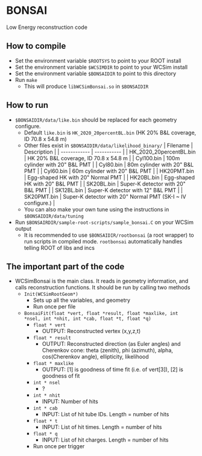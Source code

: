 # BONSAI
Low Energy reconstruction code

## How to compile
* Set the environment variable `$ROOTSYS` to point to your ROOT install
* Set the environment variable `$WCSIMDIR` to point to your WCSim install
* Set the environment variable `$BONSAIDIR` to point to this directory
* Run `make`
  * This will produce `libWCSimBonsai.so` in `$BONSAIDIR`

## How to run
* `$BONSAIDIR/data/like.bin` should be replaced for each geometry configure.
  * Default `like.bin` is `HK_2020_20percentBL.bin` (HK 20% B&L coverage, ID 70.8 x 54.8 m)
  * Other files exist in `$BONSAIDIR/data/likelihood_binary/`
    | Filename     | Description |
    | ------------ | ----------- |
    | HK_2020_20percentBL.bin | HK 20% B&L coverage, ID 70.8 x 54.8 m |
    | Cyl100.bin   | 100m cylinder with 20" B&L PMT |
    | Cyl80.bin    | 80m cylinder with 20" B&L PMT |
    | Cyl60.bin    | 60m cylinder with 20" B&L PMT |
    | HK20PMT.bin  | Egg-shaped HK with 20" Normal PMT |
    | HK20BL.bin   | Egg-shaped HK with 20" B&L PMT |
    | SK20BL.bin   | Super-K detector with 20" B&L PMT |
    | SK12BL.bin   | Super-K detector with 12" B&L PMT |
    | SK20PMT.bin  | Super-K detector with 20" Normal PMT (SK-I ~ IV configure.) |
  * You can also make your own tune using the instructions in `$BONSAIDIR/data/tuning`
* Run `$BONSAIRDIR/sample-root-scripts/sample_bonsai.C` on your WCSim output
  * It is recommended to use `$BONSAIDIR/rootbonsai` (a root wrapper) to run scripts in compiled mode.
    `rootbonsai` automatically handles telling ROOT of libs and incs

## The important part of the code
* WCSimBonsai is the main class. It reads in geometry information, and calls reconstruction functions.
  It should be run by calling two methods
  * `Init(WCSimRootGeom*)`
    * Sets up all the variables, and geometry
    * Run once per file
  * `BonsaiFit(float *vert, float *result, float *maxlike, int *nsel, int *nhit, int *cab, float *t, float *q)`
    * `float * vert`
      * OUTPUT: Reconstructed vertex (x,y,z,t)
    * `float * result`
      * OUTPUT: Reconstructed direction (as Euler angles) and Cherenkov cone: theta (zenith), phi (azimuth), alpha, cos(Cherenkov angle), ellipticity, likelihood
    * `float * maxlike`
      * OUTPUT: [1] is goodness of time fit (i.e. of vert[3]), [2] is goodness of fit
    * `int * nsel`
      * ?
    * `int * nhit`
      * INPUT: Number of hits
    * `int * cab`
      * INPUT: List of hit tube IDs. Length = number of hits
    * `float * t`
      * INPUT: List of hit times. Length = number of hits
    * `float * q`
      * INPUT: List of hit charges. Length = number of hits
    * Run once per trigger

